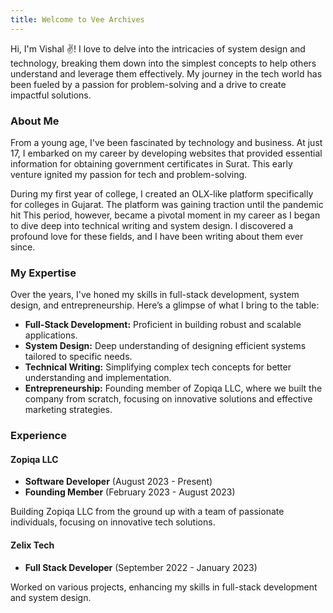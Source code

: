 ```yaml
---
title: Welcome to Vee Archives
---
```



Hi, I'm Vishal ✌️! I love to delve into the intricacies of system design and technology, breaking them down into the simplest concepts to help others understand and leverage them effectively. My journey in the tech world has been fueled by a passion for problem-solving and a drive to create impactful solutions.

### About Me

From a young age, I've been fascinated by technology and business. At just 17, I embarked on my career by developing websites that provided essential information for obtaining government certificates in Surat. This early venture ignited my passion for tech and problem-solving.

During my first year of college, I created an OLX-like platform specifically for colleges in Gujarat. The platform was gaining traction until the pandemic hit This period, however, became a pivotal moment in my career as I began to dive deep into technical writing and system design. I discovered a profound love for these fields, and I have been writing about them ever since.

### My Expertise

Over the years, I've honed my skills in full-stack development, system design, and entrepreneurship. Here’s a glimpse of what I bring to the table:

- **Full-Stack Development:** Proficient in building robust and scalable applications.
- **System Design:** Deep understanding of designing efficient systems tailored to specific needs.
- **Technical Writing:** Simplifying complex tech concepts for better understanding and implementation.
- **Entrepreneurship:** Founding member of Zopiqa LLC, where we built the company from scratch, focusing on innovative solutions and effective marketing strategies.

### Experience

#### Zopiqa LLC
- **Software Developer** (August 2023 - Present)
- **Founding Member** (February 2023 - August 2023)

Building Zopiqa LLC from the ground up with a team of passionate individuals, focusing on innovative tech solutions.

#### Zelix Tech
- **Full Stack Developer** (September 2022 - January 2023)

Worked on various projects, enhancing my skills in full-stack development and system design.

